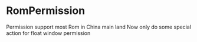 # RomPermission
Permission support most Rom in China main land
Now only do some special action for float window permission
